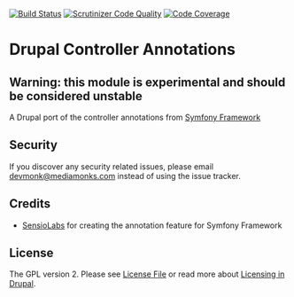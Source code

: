 [![Build Status](https://travis-ci.org/mediamonks/drupal-controller-annotations.svg?branch=8.x-1.x)](https://travis-ci.org/mediamonks/drupal-controller-annotations)
[![Scrutinizer Code Quality](https://scrutinizer-ci.com/g/mediamonks/drupal-controller-annotations/badges/quality-score.png?b=8.x-1.x)](https://scrutinizer-ci.com/g/mediamonks/drupal-controller-annotations/?branch=8.x-1.x)
[![Code Coverage](https://scrutinizer-ci.com/g/mediamonks/drupal-controller-annotations/badges/coverage.png?b=8.x-1.x)](https://scrutinizer-ci.com/g/mediamonks/drupal-controller-annotations/?branch=8.x-1.x)

# Drupal Controller Annotations

## Warning: this module is experimental and should be considered unstable

A Drupal port of the controller annotations from [Symfony Framework](http://symfony.com/doc/current/bundles/SensioFrameworkExtraBundle/index.html)

## Security

If you discover any security related issues, please email devmonk@mediamonks.com instead of using the issue tracker.

## Credits

- [SensioLabs](https://github.com/sensiolabs/SensioFrameworkExtraBundle) for creating the annotation feature for Symfony Framework

## License

The GPL version 2. Please see [License File](LICENSE.txt) or read more about [Licensing in Drupal](https://www.drupal.org/about/licensing).
